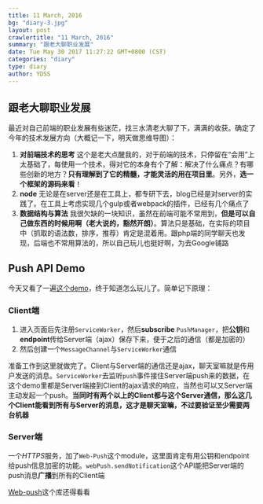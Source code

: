 ```yaml
---
title: 11 March, 2016
bg: "diary-3.jpg"
layout: post
crawlertitle: "11 March, 2016"
summary: "跟老大聊职业发展"
date: Tue May 30 2017 11:27:22 GMT+0800 (CST)
categories: "diary"
type: diary
author: YDSS
---
```


## 跟老大聊职业发展

最近对自己前端的职业发展有些迷茫，找三水清老大聊了下，满满的收获。确定了今年的技术发展方向（大概记一下，明天做思维导图）：

1. **对前端技术的思考** 这个是老大点醒我的，对于前端的技术，只停留在“会用”上太基础了，每使用一个技术，得对它的本身有个了解：解决了什么痛点？有哪些创新的地方？**只有理解到了它的精髓，才能灵活的用在项目里**。另外，**选一个框架的源码来看**！
2. **node** 无论是在server还是在工具上，都专研下去，blog已经是对server的实践了。在工具上考虑实现几个gulp或者webpack的插件，已经有几个痛点了
2. **数据结构与算法** 我很欠缺的一块知识，虽然在前端可能不常用到，**但是可以自己做东西的时候用啊（老大说的，豁然开朗）**。算法只是基础，在实际的项目中（抓取的语法数，排序，推荐）肯定是混着用。跟php端的同学聊天也发现，后端也不常用算法的，所以自己玩儿也挺好啊，为去Google铺路

## Push API Demo

今天又看了一遍[这个demo](https://github.com/chrisdavidmills/push-api-demo)，终于知道怎么玩儿了。简单记下原理：

### Client端

1. 进入页面后先注册`ServiceWorker`，然后**subscribe** `PushManager`，把**公钥**和**endpoint**传给Server端（ajax）保存下来，便于之后的通信（都是加密的）
2. 然后创建一个`MessageChannel`与`ServiceWorker`通信

准备工作到这里就做完了。Client与Server端的通信还是ajax，聊天室嘛就是传用户发送的消息。`ServiceWorker`去监听`push`事件接住Server端push来的数据，在这个demo里都是Server端接到Client的ajax请求的响应，当然也可以又Server端主动发起一个push。**当同时有两个以上的Client都与这个Server通信，那么这几个Client能看到所有与Server的消息，这才是聊天室嘛，不过要验证至少需要两台机器**

### Server端

一个*HTTPS*服务，加了`Web-Push`这个module，这里面肯定有用公钥和endpoint给push信息加密的功能。`webPush.sendNotification`这个API能把Server端的push消息**广播**到所有的Client端

[Web-push](https://www.npmjs.com/package/web-push)这个库还得看看

